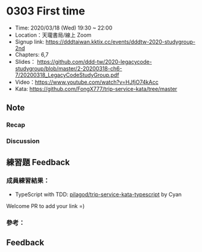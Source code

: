 # 0303 First time

- Time: 2020/03/18 (Wed) 19:30 ~ 22:00
- Location：天瓏書局/線上 Zoom
- Signup link: https://dddtaiwan.kktix.cc/events/dddtw-2020-studygroup-2nd
- Chapters: 6,7
- Slides： https://github.com/ddd-tw/2020-legacycode-studygroup/blob/master/2-20200318-ch6-7/20200318_LegacyCodeStudyGroup.pdf
- Video：https://www.youtube.com/watch?v=HJfjO74kAcc
- Kata: https://github.com/FongX777/trip-service-kata/tree/master

## Note

### Recap

### Discussion

## 練習題 Feedback

### 成員練習結果：

* TypeScript with TDD: [pilagod/trip-service-kata-typescript](https://github.com/pilagod/trip-service-kata-typescript/tree/b3bd41a76455116e977f3780d515278becbe5670) by Cyan

Welcome PR to add your link =)

### 參考：

## Feedback
